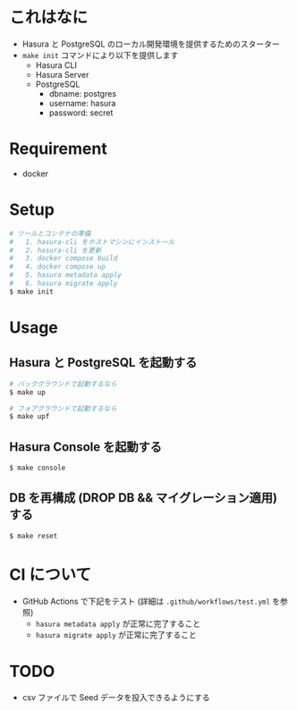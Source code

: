 # これはなに

- Hasura と PostgreSQL のローカル開発環境を提供するためのスターター
- `make init` コマンドにより以下を提供します
  - Hasura CLI
  - Hasura Server
  - PostgreSQL
    - dbname: postgres
    - username: hasura
    - password: secret

# Requirement

- docker

# Setup

```sh
# ツールとコンテナの準備
#   1. hasura-cli をホストマシンにインストール
#   2. hasura-cli を更新
#   3. docker compose build
#   4. docker compose up
#   5. hasura metadata apply
#   6. hasura migrate apply
$ make init
```

# Usage

## Hasura と PostgreSQL を起動する

```sh
# バックグラウンドで起動するなら
$ make up

# フォアグラウンドで起動するなら
$ make upf
```

## Hasura Console を起動する

```sh
$ make console
```

## DB を再構成 (DROP DB && マイグレーション適用) する

```sh
$ make reset
```

# CI について

- GitHub Actions で下記をテスト (詳細は `.github/workflows/test.yml` を参照)
  - `hasura metadata apply` が正常に完了すること
  - `hasura migrate apply` が正常に完了すること

# TODO

- csv ファイルで Seed データを投入できるようにする
